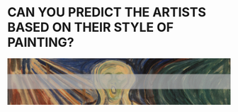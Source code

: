 # CAN YOU PREDICT THE ARTISTS BASED ON THEIR STYLE OF PAINTING?

<p align="center">
<img src="data/readme/header.jpg" />
</p>
